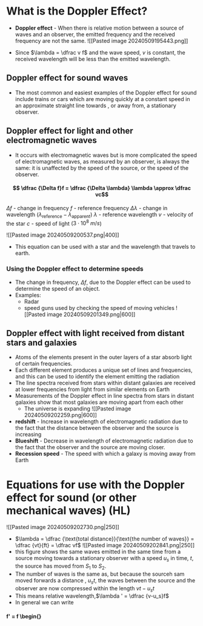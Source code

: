 # What is the Doppler Effect?
- **Doppler effect** - When there is relative motion between a source of waves and an observer, the emitted frequency and the received frequency are not the same. 
![[Pasted image 20240509195443.png]]

- Since $\lambda = \dfrac v f$ and the wave speed, $v$ is constant, the received wavelength will be less than the emitted wavelength. 
## Doppler effect for sound waves
- The most common and easiest examples of the Doppler effect for sound include trains or cars which are moving quickly at a constant speed in an approximate straight line towards , or away from, a stationary observer. 
## Doppler effect for light and other electromagnetic waves
- It occurs with electromagnetic waves  but is more complicated the speed of electromagnetic waves, as measured by an observer, is always the same: it is unaffected by the speed of the source, or the speed of the observer. 
#### $$ \dfrac {\Delta f}f = \dfrac {\Delta \lambda} \lambda \approx \dfrac vc$$
$\Delta f$ - change in frequency
$f$ - reference frequency
$\Delta \lambda$ - change in wavelength  ($\lambda_{\text{reference}} - \lambda_{\text{apparent}}$)
$\lambda$ - reference wavelength
$v$ - velocity of the star
$c$ - speed of light ($3 \cdot 10^8 \ m/s$)

![[Pasted image 20240509200537.png|400]]

- This equation can be used with a star and the wavelength that travels to earth. 
### Using the Doppler effect to determine speeds
- The change in frequency, $\Delta f$, due to the Doppler effect can be used to determine the speed of an object. 
- Examples:
	- Radar
	- speed guns used by checking the speed of moving vehicles
![[Pasted image 20240509201349.png|600]]
## Doppler effect with light received from distant stars and galaxies
- Atoms of the elements present in the outer layers of a star absorb light of certain frequencies.
- Each different element produces a unique set of lines and frequencies, and this can be used to identify the element emitting the radiation 
- The line spectra received from stars within distant galaxies are received at lower frequencies from light from similar elements on Earth 
- Measurements of the Doppler effect in line spectra from stars in distant galaxies show that most galaxies are moving apart from each other 
	- The universe is expanding
 ![[Pasted image 20240509202259.png|600]]
- **redshift** - Increase in wavelength of electromagnetic radiation due to the fact that the distance between the observer and the source is increasing
- **Blueshift** - Decrease in wavelength of electromagnetic radiation due to the fact that the observer and the source are moving closer. 
- **Recession speed** - The speed with which a galaxy is moving away from Earth
# Equations for use with the Doppler effect for sound (or other mechanical waves) (HL)
![[Pasted image 20240509202730.png|250]]

- $\lambda = \dfrac {\text{total distance}}{\text{the number of waves}} = \dfrac {vt}{ft} = \dfrac vf$
![[Pasted image 20240509202841.png|250]]
- this figure shows the same waves emitted in the same time from a source moving towards a stationary observer with a speed $u_s$ in time, $t$, the source has moved from $S_1$ to $S_2$.
- The number of waves is the same as, but because the sourceh sam moved forwards a distance , $u_s t$, the waves between the source and the observer are now compressed within the length $vt - u_st$ 
- This means relative wavelength,$\lambda ' = \dfrac {v-u_s}f$ 
- In general we can write
#### f' = f \begin{}